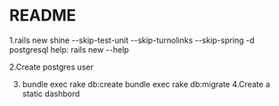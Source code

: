 # README

1.rails new shine --skip-test-unit
                  --skip-turnolinks
                  --skip-spring
                  -d postgresql
help: rails new --help

2.Create postgres user 

3. bundle exec rake db:create
  bundle exec rake db:migrate
4.Create a static dashbord

